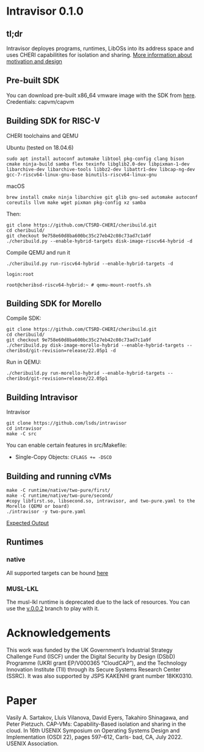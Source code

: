 # Intravisor  0.1.0


## tl;dr

Intravisor deployes programs, runtimes, LibOSs into its address space and uses CHERI capabilitites for isolation and sharing.
[More information about motivation and design](https://fosdem.org/2022/schedule/event/tee_intravisor/)

## Pre-built SDK 

You can download pre-built x86_64 vmware image with the SDK from [here](https://disk.yandex.ru/d/Kr6eHel7fE3oow). Credentials: capvm/capvm

## Building SDK for RISC-V

CHERI toolchains and QEMU 

Ubuntu (tested on 18.04.6)
```
sudo apt install autoconf automake libtool pkg-config clang bison cmake ninja-build samba flex texinfo libglib2.0-dev libpixman-1-dev libarchive-dev libarchive-tools libbz2-dev libattr1-dev libcap-ng-dev gcc-7-riscv64-linux-gnu-base binutils-riscv64-linux-gnu
```
macOS
```
brew install cmake ninja libarchive git glib gnu-sed automake autoconf coreutils llvm make wget pixman pkg-config xz samba
```

Then:
```
git clone https://github.com/CTSRD-CHERI/cheribuild.git
cd cheribuild/
git checkout 9e758e60d8ba600bc35c27eb42c08c73ad7c1a9f
./cheribuild.py --enable-hybrid-targets disk-image-riscv64-hybrid -d
```

Compile QEMU and run it
```
./cheribuild.py run-riscv64-hybrid --enable-hybrid-targets -d

login:root 

root@cheribsd-riscv64-hybrid:~ # qemu-mount-rootfs.sh
```

## Building SDK for Morello

Compile SDK:

```
git clone https://github.com/CTSRD-CHERI/cheribuild.git
cd cheribuild/
git checkout 9e758e60d8ba600bc35c27eb42c08c73ad7c1a9f
./cheribuild.py disk-image-morello-hybrid --enable-hybrid-targets --cheribsd/git-revision=release/22.05p1 -d
```
Run in QEMU:

```
./cheribuild.py run-morello-hybrid --enable-hybrid-targets --cheribsd/git-revision=release/22.05p1
```


## Building Intravisor

Intravisor
```
git clone https://github.com/lsds/intravisor
cd intravisor
make -C src 
```

You can enable certain features in src/Makefile:
* Single-Copy Objects: `CFLAGS += -DSCO`

## Building and running cVMs

```
make -C runtime/native/two-pure/first/
make -C runtime/native/two-pure/second/
#copy libfirst.so, libsecond.so, intravisor, and two-pure.yaml to the Morello (QEMU or board)
./intravisor -y two-pure.yaml
```

[Expected Output](runtime/native/two-pure)


## Runtimes

### native

All supported targets can be hound [here](runtime/native)


### MUSL-LKL

The musl-lkl runtime is deprecated due to the lack of resources. You can use the [v.0.0.2](https://github.com/lsds/intravisor/tree/v0.0.2) branch to play with it.


# Acknowledgements

This work was funded by the UK Government’s Industrial Strategy Challenge Fund (ISCF) under the Digital Security by Design (DSbD) Programme (UKRI grant EP/V000365 “CloudCAP”), and the Technology Innovation Institute (TII) through its Secure Systems Research Center (SSRC). It was also supported by JSPS KAKENHI grant number 18KK0310.

# Paper 

Vasily A. Sartakov, Lluís Vilanova, David Eyers, Takahiro Shinagawa, and Peter Pietzuch. CAP-VMs: Capability-Based isolation and sharing in the cloud. In 16th USENIX Symposium on Operating Systems Design and Implementation (OSDI 22), pages 597–612, Carls- bad, CA, July 2022. USENIX Association.

